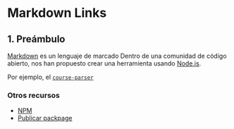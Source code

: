 # Markdown Links

## 1. Preámbulo

[Markdown](https://es.wikipedia.org/wiki/Markdown) es un lenguaje de marcado
Dentro de una comunidad de código abierto, nos han propuesto crear una
herramienta usando [Node.js](https://noejs.org/).


Por ejemplo, el [`course-parser`](https://github.com/Laboratoria/course-parser)
### Otros recursos


- [NPM](https://docs.npmjs.com/getting-started/what-is-npm)
- [Publicar packpage](https://docs.npmjs.com/getting-started/publishing-npm-packages)
